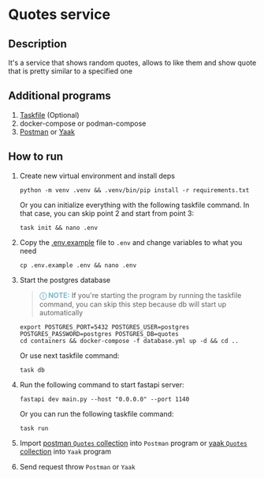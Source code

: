 # Quotes service

## Description

It's a service that shows random quotes, allows to like them and show quote that is pretty similar to a specified one

## Additional programs

1. [Taskfile](https://taskfile.dev/installation/) (Optional)
2. docker-compose or podman-compose
3. [Postman](https://www.postman.com/downloads/) or [Yaak](https://yaak.app/download)

## How to run

1. Create new virtual environment and install deps

   ```shell
   python -m venv .venv && .venv/bin/pip install -r requirements.txt
   ```

   Or you can initialize everything with the following taskfile command.
   In that case, you can skip point 2 and start from point 3:
   ```shell
   task init && nano .env
   ```

2. Copy the [.env.example](.env.example) file to `.env` and change variables to what you need

   ```shell
   cp .env.example .env && nano .env
   ```

3. Start the postgres database

   > **<span style="color:#79b6c9">ⓘ NOTE:</span>** If you're starting the program by running the taskfile command, you
   can skip this step because db will start up automatically

   ```shell
   export POSTGRES_PORT=5432 POSTGRES_USER=postgres POSTGRES_PASSWORD=postgres POSTGRES_DB=quotes
   cd containers && docker-compose -f database.yml up -d && cd ..
   ```

   Or use next taskfile command:
   ```shell
   task db
   ```

4. Run the following command to start fastapi server:

    ```shell
    fastapi dev main.py --host "0.0.0.0" --port 1140
    ```

   Or you can run the following taskfile command:
   ```shell
   task run
   ```

5. Import [postman `Quotes` collection](./requests/Quotes.postman_collection.json) into `Postman` program or [yaak `Quotes` collection](./requests/yaak.quotes.json) into `Yaak` program
6. Send request throw `Postman` or `Yaak`
